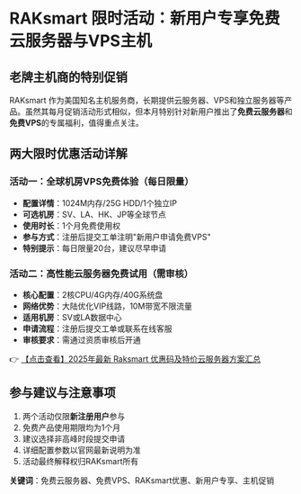 # RAKsmart 限时活动：新用户专享免费云服务器与VPS主机

## 老牌主机商的特别促销

RAKsmart 作为美国知名主机服务商，长期提供云服务器、VPS和独立服务器等产品。虽然其每月促销活动形式相似，但本月特别针对新用户推出了**免费云服务器**和**免费VPS**的专属福利，值得重点关注。

## 两大限时优惠活动详解

### 活动一：全球机房VPS免费体验（每日限量）

- **配置详情**：1024M内存/25G HDD/1个独立IP
- **可选机房**：SV、LA、HK、JP等全球节点
- **使用时长**：1个月免费使用权
- **参与方式**：注册后提交工单注明"新用户申请免费VPS"
- **特别提示**：每日限量20台，建议尽早申请

### 活动二：高性能云服务器免费试用（需审核）

- **核心配置**：2核CPU/4G内存/40G系统盘
- **网络优势**：大陆优化VIP线路，10M带宽不限流量
- **适用机房**：SV或LA数据中心
- **申请流程**：注册后提交工单或联系在线客服
- **审核要求**：需通过资质审核后开通

👉 [【点击查看】2025年最新 Raksmart 优惠码及特价云服务器方案汇总](https://bit.ly/raksmart)

## 参与建议与注意事项

1. 两个活动仅限**新注册用户**参与
2. 免费产品使用期限均为1个月
3. 建议选择非高峰时段提交申请
4. 详细配置参数以官网最新说明为准
5. 活动最终解释权归RAKsmart所有

**关键词**：免费云服务器、免费VPS、RAKsmart优惠、新用户专享、主机促销